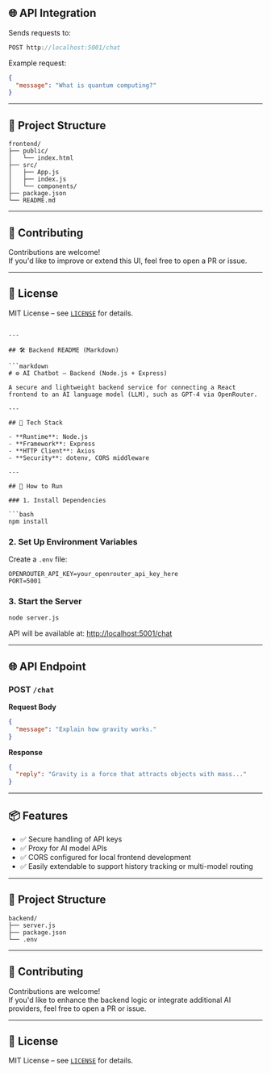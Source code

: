 ## 🌐 API Integration

Sends requests to:

```js
POST http://localhost:5001/chat
```

Example request:
```json
{
  "message": "What is quantum computing?"
}
```

---

## 📁 Project Structure

```
frontend/
├── public/
│   └── index.html
├── src/
│   ├── App.js
│   ├── index.js
│   └── components/
├── package.json
└── README.md
```

---

## 📝 Contributing

Contributions are welcome!  
If you'd like to improve or extend this UI, feel free to open a PR or issue.

---

## 📄 License

MIT License – see [`LICENSE`](../LICENSE) for details.
```

---

## 🛠️ Backend README (Markdown)

```markdown
# ⚙️ AI Chatbot – Backend (Node.js + Express)

A secure and lightweight backend service for connecting a React frontend to an AI language model (LLM), such as GPT-4 via OpenRouter.

---

## 🔧 Tech Stack

- **Runtime**: Node.js
- **Framework**: Express
- **HTTP Client**: Axios
- **Security**: dotenv, CORS middleware

---

## 🚀 How to Run

### 1. Install Dependencies

```bash
npm install
```

### 2. Set Up Environment Variables

Create a `.env` file:

```env
OPENROUTER_API_KEY=your_openrouter_api_key_here
PORT=5001
```

### 3. Start the Server

```bash
node server.js
```

API will be available at: [http://localhost:5001/chat](http://localhost:5001/chat)

---

## 🌐 API Endpoint

### POST `/chat`

**Request Body**
```json
{
  "message": "Explain how gravity works."
}
```

**Response**
```json
{
  "reply": "Gravity is a force that attracts objects with mass..."
}
```

---

## 📦 Features

- ✅ Secure handling of API keys
- ✅ Proxy for AI model APIs
- ✅ CORS configured for local frontend development
- ✅ Easily extendable to support history tracking or multi-model routing

---

## 📁 Project Structure

```
backend/
├── server.js
├── package.json
└── .env
```

---

## 📝 Contributing

Contributions are welcome!  
If you'd like to enhance the backend logic or integrate additional AI providers, feel free to open a PR or issue.

---

## 📄 License

MIT License – see [`LICENSE`](../LICENSE) for details.
```
